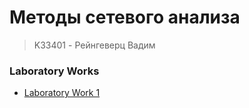 
# Методы сетевого анализа
> K33401 - Рейнгеверц Вадим

### Laboratory Works
- [Laboratory Work 1](Laboratory%20Work%201/Readme.md)
